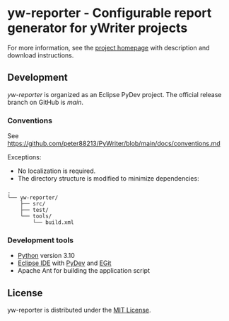 # yw-reporter - Configurable report generator for yWriter projects

For more information, see the [project homepage](https://peter88213.github.io/yw-reporter) with description and download instructions.

## Development

*yw-reporter* is organized as an Eclipse PyDev project. The official release branch on GitHub is *main*.

### Conventions

See https://github.com/peter88213/PyWriter/blob/main/docs/conventions.md

Exceptions:
- No localization is required.
- The directory structure is modified to minimize dependencies:

```
.
└── yw-reporter/
    ├── src/
    ├── test/
    └── tools/ 
        └── build.xml
```

### Development tools

- [Python](https://python.org) version 3.10
- [Eclipse IDE](https://eclipse.org) with [PyDev](https://pydev.org) and [EGit](https://www.eclipse.org/egit/)
- Apache Ant for building the application script

## License

yw-reporter is distributed under the [MIT License](http://www.opensource.org/licenses/mit-license.php).

